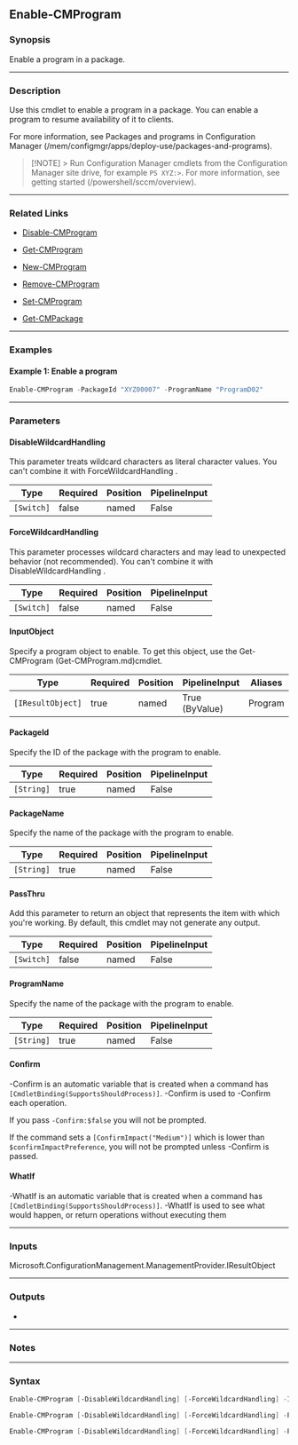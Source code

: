 Enable-CMProgram
----------------




### Synopsis
Enable a program in a package.



---


### Description

Use this cmdlet to enable a program in a package. You can enable a program to resume availability of it to clients.



For more information, see Packages and programs in Configuration Manager (/mem/configmgr/apps/deploy-use/packages-and-programs).



> [!NOTE] > Run Configuration Manager cmdlets from the Configuration Manager site drive, for example `PS XYZ:>`. For more information, see getting started (/powershell/sccm/overview).



---


### Related Links
* [Disable-CMProgram](Disable-CMProgram)



* [Get-CMProgram](Get-CMProgram)



* [New-CMProgram](New-CMProgram)



* [Remove-CMProgram](Remove-CMProgram)



* [Set-CMProgram](Set-CMProgram)



* [Get-CMPackage](Get-CMPackage)





---


### Examples
#### Example 1: Enable a program
```PowerShell
Enable-CMProgram -PackageId "XYZ00007" -ProgramName "ProgramD02"
```



---


### Parameters
#### **DisableWildcardHandling**

This parameter treats wildcard characters as literal character values. You can't combine it with ForceWildcardHandling .






|Type      |Required|Position|PipelineInput|
|----------|--------|--------|-------------|
|`[Switch]`|false   |named   |False        |



#### **ForceWildcardHandling**

This parameter processes wildcard characters and may lead to unexpected behavior (not recommended). You can't combine it with DisableWildcardHandling .






|Type      |Required|Position|PipelineInput|
|----------|--------|--------|-------------|
|`[Switch]`|false   |named   |False        |



#### **InputObject**

Specify a program object to enable. To get this object, use the Get-CMProgram (Get-CMProgram.md)cmdlet.






|Type             |Required|Position|PipelineInput |Aliases|
|-----------------|--------|--------|--------------|-------|
|`[IResultObject]`|true    |named   |True (ByValue)|Program|



#### **PackageId**

Specify the ID of the package with the program to enable.






|Type      |Required|Position|PipelineInput|
|----------|--------|--------|-------------|
|`[String]`|true    |named   |False        |



#### **PackageName**

Specify the name of the package with the program to enable.






|Type      |Required|Position|PipelineInput|
|----------|--------|--------|-------------|
|`[String]`|true    |named   |False        |



#### **PassThru**

Add this parameter to return an object that represents the item with which you're working. By default, this cmdlet may not generate any output.






|Type      |Required|Position|PipelineInput|
|----------|--------|--------|-------------|
|`[Switch]`|false   |named   |False        |



#### **ProgramName**

Specify the name of the package with the program to enable.






|Type      |Required|Position|PipelineInput|
|----------|--------|--------|-------------|
|`[String]`|true    |named   |False        |



#### **Confirm**
-Confirm is an automatic variable that is created when a command has ```[CmdletBinding(SupportsShouldProcess)]```.
-Confirm is used to -Confirm each operation.

If you pass ```-Confirm:$false``` you will not be prompted.


If the command sets a ```[ConfirmImpact("Medium")]``` which is lower than ```$confirmImpactPreference```, you will not be prompted unless -Confirm is passed.

#### **WhatIf**
-WhatIf is an automatic variable that is created when a command has ```[CmdletBinding(SupportsShouldProcess)]```.
-WhatIf is used to see what would happen, or return operations without executing them


---


### Inputs
Microsoft.ConfigurationManagement.ManagementProvider.IResultObject





---


### Outputs
* 






---


### Notes




---


### Syntax
```PowerShell
Enable-CMProgram [-DisableWildcardHandling] [-ForceWildcardHandling] -InputObject <IResultObject> [-PassThru] [-Confirm] [-WhatIf] [<CommonParameters>]
```
```PowerShell
Enable-CMProgram [-DisableWildcardHandling] [-ForceWildcardHandling] -PackageId <String> [-PassThru] -ProgramName <String> [-Confirm] [-WhatIf] [<CommonParameters>]
```
```PowerShell
Enable-CMProgram [-DisableWildcardHandling] [-ForceWildcardHandling] -PackageName <String> [-PassThru] -ProgramName <String> [-Confirm] [-WhatIf] [<CommonParameters>]
```
